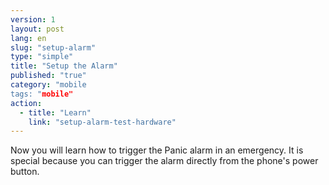 ```yaml
---
version: 1
layout: post
lang: en
slug: "setup-alarm"
type: "simple"
title: "Setup the Alarm"
published: "true"
category: "mobile
tags: "mobile"
action: 
  - title: "Learn"
    link: "setup-alarm-test-hardware"
---
```


Now you will learn how to trigger the Panic alarm in an emergency. It is special because you can trigger the alarm directly from the phone's power button.